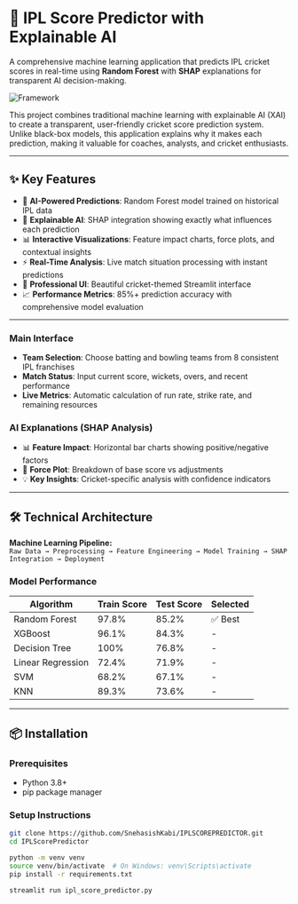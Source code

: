 # 🏏 IPL Score Predictor with Explainable AI

A comprehensive machine learning application that predicts IPL cricket scores in real-time using **Random Forest** with **SHAP** explanations for transparent AI decision-making.

![Framework](https://img.shields.io/badge/Framework-Streamlit-blue)

This project combines traditional machine learning with explainable AI (XAI) to create a transparent, user-friendly cricket score prediction system. Unlike black-box models, this application explains why it makes each prediction, making it valuable for coaches, analysts, and cricket enthusiasts.

---

## ✨ Key Features
- 🤖 **AI-Powered Predictions**: Random Forest model trained on historical IPL data  
- 🧠 **Explainable AI**: SHAP integration showing exactly what influences each prediction  
- 📊 **Interactive Visualizations**: Feature impact charts, force plots, and contextual insights  
- ⚡ **Real-Time Analysis**: Live match situation processing with instant predictions  
- 🎨 **Professional UI**: Beautiful cricket-themed Streamlit interface  
- 📈 **Performance Metrics**: 85%+ prediction accuracy with comprehensive model evaluation  

---


### Main Interface
- **Team Selection**: Choose batting and bowling teams from 8 consistent IPL franchises  
- **Match Status**: Input current score, wickets, overs, and recent performance  
- **Live Metrics**: Automatic calculation of run rate, strike rate, and remaining resources  

### AI Explanations (SHAP Analysis)
- 📊 **Feature Impact**: Horizontal bar charts showing positive/negative factors  
- 🎯 **Force Plot**: Breakdown of base score vs adjustments  
- 💡 **Key Insights**: Cricket-specific analysis with confidence indicators  

---

## 🛠 Technical Architecture
**Machine Learning Pipeline:**  
`Raw Data → Preprocessing → Feature Engineering → Model Training → SHAP Integration → Deployment`

### Model Performance
| Algorithm        | Train Score | Test Score | Selected |
|------------------|------------|-----------|----------|
| Random Forest    | 97.8%      | 85.2%     | ✅ Best  |
| XGBoost          | 96.1%      | 84.3%     | -        |
| Decision Tree    | 100%       | 76.8%     | -        |
| Linear Regression| 72.4%      | 71.9%     | -        |
| SVM              | 68.2%      | 67.1%     | -        |
| KNN              | 89.3%      | 73.6%     | -        |

  

---

## 📦 Installation
### Prerequisites
- Python 3.8+  
- pip package manager  

### Setup Instructions
```bash
git clone https://github.com/SnehasishKabi/IPLSCOREPREDICTOR.git
cd IPLScorePredictor

python -m venv venv
source venv/bin/activate  # On Windows: venv\Scripts\activate
pip install -r requirements.txt

streamlit run ipl_score_predictor.py